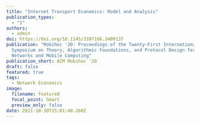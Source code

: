 ```yaml
---
title: "Internet Transport Economics: Model and Analysis"
publication_types:
  - "1"
authors:
  - admin
doi: https://doi.org/10.1145/3397166.3409137
publication: "Mobihoc '20: Proceedings of the Twenty-First International
  Symposium on Theory, Algorithmic Foundations, and Protocol Design for Mobile
  Networks and Mobile Computing"
publication_short: ACM Mobihoc '20
draft: false
featured: true
tags:
  - Network Economics
image:
  filename: featured
  focal_point: Smart
  preview_only: false
date: 2021-10-30T15:01:48.260Z
---
```

